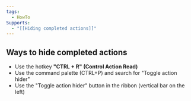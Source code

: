```yaml
---
tags:
  - HowTo
Supports:
  - "[[Hiding completed actions]]"
---
```

## Ways to hide completed actions 

- Use the hotkey **"CTRL + R" (Control Action Read)**  
- Use the command palette (CTRL+P) and search for "Toggle action hider"
- Use the "Toggle action hider" button in the ribbon (vertical bar on the left) 


